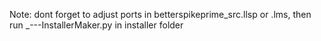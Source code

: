Note: dont forget to adjust ports in betterspikeprime_src.llsp or .lms, then run _---InstallerMaker.py in installer folder